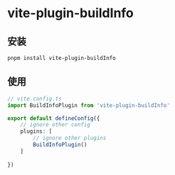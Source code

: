 # vite-plugin-buildInfo

## 安装
```
pnpm install vite-plugin-buildInfo
```

## 使用
```ts
// vite.config.ts
import BuildInfoPlugin from 'vite-plugin-buildInfo'

export default defineConfig({
    // ignore other config
    plugins: [
        // ignore other plugins
        BuildInfoPlugin()
    ]
    
})
```

